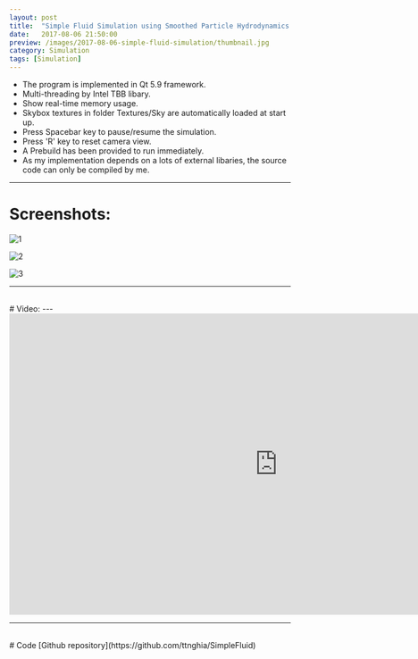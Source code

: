 ```yaml
---
layout: post
title:  "Simple Fluid Simulation using Smoothed Particle Hydrodynamics (SPH)"
date:   2017-08-06 21:50:00
preview: /images/2017-08-06-simple-fluid-simulation/thumbnail.jpg
category: Simulation
tags: [Simulation]
---
```


* The program is implemented in Qt 5.9 framework.
* Multi-threading by Intel TBB libary.
* Show real-time memory usage.
* Skybox textures in folder Textures/Sky are automatically loaded at start up.
* Press Spacebar key to pause/resume the simulation.
* Press 'R' key to reset camera view.
* A Prebuild has been provided to run immediately.
* As my implementation depends on a lots of external libaries, the source code can only be compiled by me.

---

# Screenshots:

![1](/images/2017-08-06-simple-fluid-simulation/1.jpg)

![2](/images/2017-08-06-simple-fluid-simulation/2.jpg)

![3](/images/2017-08-06-simple-fluid-simulation/3.jpg)

---
<br>
# Video:
---
<iframe src="https://player.vimeo.com/video/223991874" width="960" height="540" frameborder="0" webkitallowfullscreen mozallowfullscreen allowfullscreen></iframe>

---
<br>
# Code
[Github repository](https://github.com/ttnghia/SimpleFluid)

